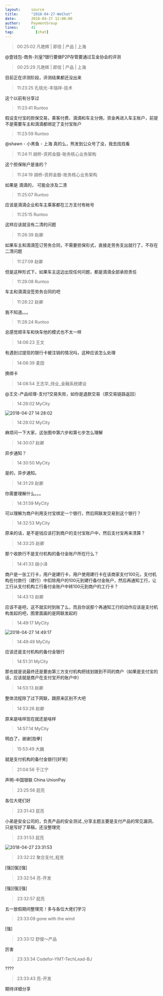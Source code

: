 ```yaml
---
layout:     source 
title:      "2018-04-27-WeChat"
date:       2018-04-27 12:00:00
author:     PaymentGroup
lines:      41 
tag:		  [chat]
---
```

> 00:25:02  凡艳辉 | 即信 | 产品 | 上海  
   
@壹钱包-商务-刘皇?银行要做P2P存管要通过互金协会的评测  
   
> 00:25:29  凡艳辉 | 即信 | 产品 | 上海  
   
目前正在评测阶段，评测结果都还没出来  
   
> 11:23:25  孔晓光-丰瑞祥-技术  
   
这个以前有分享过  
   
> 11:23:41  Runtoo  
   
假设支付宝的担保交易，乘客付费、滴滴和车主分佣，资金再进入车主账户，前提不是需要车主和滴滴都绑定了支付宝账户  
   
> 11:23:59  Runtoo  
   
@shawn - 小黑鱼 - 上海 真的么，熊发到公众号了没，我去找找看  
   
> 11:24:11  胡桥-资邦金服-账务核心业务架构  
   
这个担保账户是谁的？  
   
> 11:24:19  胡桥-资邦金服-账务核心业务架构  
   
如果是 滴滴的， 可能会涉及二清  
   
> 11:25:07  Runtoo  
   
应该是滴滴企业和车主乘客都在三方支付有帐号  
   
> 11:25:15  Runtoo  
   
这样应该就没有二清的问题  
   
> 11:26:39  赵卿  
   
如果车主和滴滴签订劳务合同，不需要担保形式，直接走劳务支出就行了，不存在二清问题  
   
> 11:27:09  赵卿  
   
但是这种形式下，如果车主这边出现任何问题，都是滴滴全部承担责任  
   
> 11:28:08  Runtoo  
   
车主和滴滴没签劳务合同的吧  
   
> 11:28:22  赵卿  
   
我不知道。。。  
   
> 11:28:24  Runtoo  
   
总感觉顺丰车和快车他的模式也不太一样  
   
> 14:06:23  王文  
   
有遇到过提现的银行卡被注销的情况吗，这种应该怎么处理  
   
> 14:06:39  麦田  
   
换绑卡  
   
> 14:08:54  王志华_待业_金融系统建设  
   
@王文-产品经理-支付?交易失败，如你是退款交易（原交易链路返回）  
   
> 14:28:02  MyCity  
   
![2018-04-27 14:28:02](http://static.cocolian.cn/img/201804/20180427_142802.png) 
   
> 14:28:02  MyCity  
   
麻烦问一下大家，这张图中第六步和第七步怎么理解  
   
> 14:30:07  赵卿  
   
异步通知？  
   
> 14:30:50  MyCity  
   
是的，异步通知。  
   
> 14:31:29  赵卿  
   
你需要理解什么。。。  
   
> 14:31:59  MyCity  
   
可以理解为商户利用支付宝绑定一个银行，然后网联发交易到这个银行？  
   
> 14:32:53  MyCity  
   
原来的话，是不是钱应该打到商户的支付宝账户中，然后支付宝再来清算？  
   
> 14:33:25  赵卿  
   
那个收款行不是支付机构的备付金账户所在行么？  
   
> 14:41:33  胡小泽  
   
商户是一张工行卡，用户是建行卡，用户使用建行卡在该商家支付100元，支付机构在付款行（建行）中扣除用户的100元到建行备付金账户，然后再通知工行，让工行从支付机构工行备付金账户中转100元到商户的工行卡？  
   
> 14:43:13  赵卿  
   
应该不是吧，这不就实时到账了么，而且你说那个再通知工行的动作应该是支付机构发起的吧，图里面画的是网联发起的  
   
> 14:49:17  MyCity  
   
![2018-04-27 14:49:17](http://static.cocolian.cn/img/201804/20180427_144917.png) 
   
> 14:49:49  MyCity  
   
应该还是支付机构的备付金银行  
   
> 14:51:31  MyCity  
   
那也就是说最终还是要由第三方支付机构把钱划拨到不同的商户（如果是支付宝的话，应该就是商户在支付宝开的账户中）  
   
> 14:53:13  赵卿  
   
整体流程除了过下网联，跟原来区别不大吧  
   
> 14:53:26  赵卿  
   
原来是啥样现在就还是啥样  
   
> 14:57:14  MyCity  
   
明白了，谢谢[抱拳]  
   
> 15:53:49  大巍  
   
就是支付机构的备付金银行[奸笑]  
   
> 21:04:56  于江宁  
   
声明-中国银联 China UnionPay  
   
> 23:25:56  屁亮  
   
各位大佬们好  
   
> 23:31:43  屁亮  
   
小弟是安全公司的，负责产品的安全测试.,分享主题主要是支付产品的常见漏洞，只是写好了草稿，还没整理完  
   
> 23:31:53  屁亮  
   
![2018-04-27 23:31:53](http://static.cocolian.cn/img/201804/20180427_233153.png) 
   
> 23:32:22  聚合支付_程昱  
   
[强][强][强]  
   
> 23:32:54  亮-开发  
   
[强][强][强]  
   
> 23:32:57  屁亮  
   
五一放假期间整理完！多与各位大佬们学习  
   
> 23:33:09  gone with the wind  
   
[强]  
   
> 23:33:12  舒俊～产品  
   
厉害  
   
> 23:33:34  Codefor-YMT-TechLead-BJ  
   
????  
   
> 23:33:43  亮-开发  
   
期待详细分享  
   
